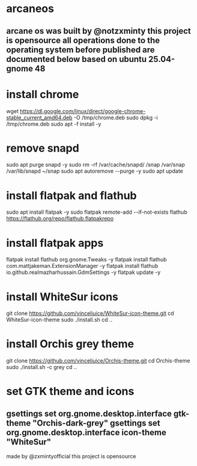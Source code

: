 # arcaneos
arcane os was built by @notzxminty this project is opensource all operations done to the operating system before published are documented below
based on ubuntu 25.04-gnome 48
-------------------------------------------------------------------------------------------------------------------------------------------------
# install chrome
wget https://dl.google.com/linux/direct/google-chrome-stable_current_amd64.deb -O /tmp/chrome.deb
sudo dpkg -i /tmp/chrome.deb
sudo apt -f install -y

# remove snapd
sudo apt purge snapd -y
sudo rm -rf /var/cache/snapd/ /snap /var/snap /var/lib/snapd ~/snap
sudo apt autoremove --purge -y
sudo apt update

# install flatpak and flathub
sudo apt install flatpak -y
sudo flatpak remote-add --if-not-exists flathub https://flathub.org/repo/flathub.flatpakrepo

# install flatpak apps
flatpak install flathub org.gnome.Tweaks -y
flatpak install flathub com.mattjakeman.ExtensionManager -y
flatpak install flathub io.github.realmazharhussain.GdmSettings -y
flatpak update -y

# install WhiteSur icons
git clone https://github.com/vinceliuice/WhiteSur-icon-theme.git
cd WhiteSur-icon-theme
sudo ./install.sh
cd ..

# install Orchis grey theme
git clone https://github.com/vinceliuice/Orchis-theme.git
cd Orchis-theme
sudo ./install.sh -c grey
cd ..

# set GTK theme and icons
gsettings set org.gnome.desktop.interface gtk-theme "Orchis-dark-grey"
gsettings set org.gnome.desktop.interface icon-theme "WhiteSur"
-------------------------------------------------------------------------------------------------------------------------------------------------
made by @zxmintyofficial this project is opensource
